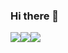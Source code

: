 ### Hi there 👋

<img src="https://github-readme-stats.vercel.app/api?username=garyzhang2002&show_icons=true&include_all_commits=true&theme=buefy&hide_border=true"/><img src="https://github-readme-stats.vercel.app/api/top-langs/?username=garyzhang2002&theme=buefy&hide_border=true"/><img src="https://github-readme-stats.vercel.app/api/wakatime?username=garyzhang2002&theme=buefy&hide_border=true"/>

<!--
**garyzhang2002/garyzhang2002** is a ✨ _special_ ✨ repository because its `README.md` (this file) appears on your GitHub profile.

Here are some ideas to get you started:

- 🔭 I’m currently working on ...
- 🌱 I’m currently learning ...
- 👯 I’m looking to collaborate on ...
- 🤔 I’m looking for help with ...
- 💬 Ask me about ...
- 📫 How to reach me: ...
- 😄 Pronouns: ...
- ⚡ Fun fact: ...
-->
